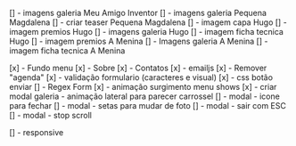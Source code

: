 [] - imagens galeria Meu Amigo Inventor
[] - imagens galeria Pequena Magdalena
[] - criar teaser Pequena Magdalena
[] - imagem capa Hugo
[] - imagem premios Hugo
[] - imagens galeria Hugo
[] - imagem ficha tecnica Hugo
[] - imagem premios A Menina
[] - Imagens galeria A Menina
[] - imagem ficha tecnica A Menina

[x] - Fundo menu
[x] - Sobre
[x] - Contatos
[x] - emailjs
[x] - Remover "agenda"
[x] - validação formulario (caracteres e visual)
[x] - css botão enviar
[] - Regex Form
[x] - animação surgimento menu shows
[x] - criar modal galeria - animação lateral para parecer carrossel
[] - modal - icone para fechar
[] - modal - setas para mudar de foto
[] - modal - sair com ESC
[] - modal - stop scroll

[] - responsive
